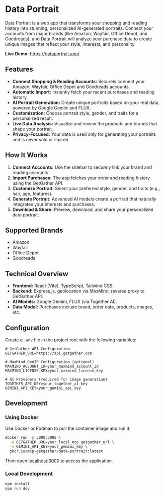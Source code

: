 # Data Portrait

Data Portrait is a web app that transforms your shopping and reading history into stunning, personalized AI-generated portraits. Connect your accounts from major brands (like Amazon, Wayfair, Office Depot, and Goodreads), and Data Portrait will analyze your purchase data to create unique images that reflect your style, interests, and personality.

**Live Demo:** https://dataportrait.app/

## Features

- **Connect Shopping & Reading Accounts:** Securely connect your Amazon, Wayfair, Office Depot and Goodreads accounts.
- **Automatic Import:** Instantly fetch your recent purchases and reading history.
- **AI Portrait Generation:** Create unique portraits based on your real data, powered by Google Gemini and FLUX.
- **Customization:** Choose portrait style, gender, and traits for a personalized result.
- **Live Data Analysis:** Visualize and review the products and brands that shape your portrait.
- **Privacy-Focused:** Your data is used only for generating your portraits and is never sold or shared.

## How It Works

1. **Connect Accounts:** Use the sidebar to securely link your brand and reading accounts.
2. **Import Purchases:** The app fetches your order and reading history using the GetGather API.
3. **Customize Portrait:** Select your preferred style, gender, and traits (e.g., hair, age, features).
4. **Generate Portrait:** Advanced AI models create a portrait that naturally integrates your interests and purchases.
5. **Download & Share:** Preview, download, and share your personalized data portrait.

## Supported Brands

- Amazon
- Wayfair
- Office Depot
- Goodreads

## Technical Overview

- **Frontend:** React (Vite), TypeScript, Tailwind CSS.
- **Backend:** Express.js, geolocation via MaxMind, reverse proxy to GetGather API.
- **AI Models:** Google Gemini, FLUX (via Together AI).
- **Data Model:** Purchases include brand, order date, products, images, etc.

## Configuration

Create a `.env` file in the project root with the following variables:

```env
# GetGather API Configuration
GETGATHER_URL=https://api.getgather.com

# MaxMind GeoIP Configuration (optional)
MAXMIND_ACCOUNT_ID=your_maxmind_account_id
MAXMIND_LICENSE_KEY=your_maxmind_license_key

# AI Providers (required for image generation)
TOGETHER_API_KEY=your_together_ai_key
GEMINI_API_KEY=your_gemini_api_key
```

## Development

### Using Docker

Use Docker or Podman to pull the container image and run it:

```bash
docker run -p 3000:3000 \
  -e GETGATHER_URL=your_local_mcp_getgather_url \
  -e GEMINI_API_KEY=your_gemini_key \
  ghcr.io/mcp-getgather/data-portrait:latest
```

Then open [localhost:3000](http://localhost:3000) to access the application.

### Local Development

```bash
npm install
npm run dev
```
